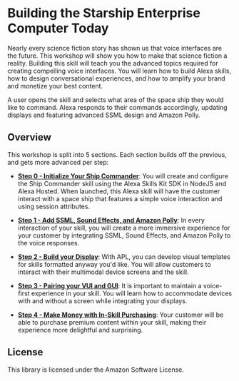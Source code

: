 # Building the Starship Enterprise Computer Today

Nearly every science fiction story has shown us that voice interfaces are the future. This workshop will show you how to make that science fiction a reality. Building this skill will teach you the advanced topics required for creating compelling voice interfaces. You will learn how to build Alexa skills, how to design conversational experiences, and how to amplify your brand and monetize your best content.

A user opens the skill and selects what area of the space ship they would like to command. Alexa responds to their commands accordingly, updating displays and featuring advanced SSML design and Amazon Polly. 

## Overview

This workshop is split into 5 sections. Each section builds off the previous, and gets more advanced per step:

- [**Step 0 - Initialize Your Ship Commander**](./Step-0-Initialize-your-Ship-Commander/): You will create and configure the Ship Commander skill using the Alexa Skills Kit SDK in NodeJS and Alexa Hosted. When launched, this Alexa skill will have the customer interact with a space ship that features a simple voice interaction and using session attributes.

- [**Step 1 - Add SSML, Sound Effects, and Amazon Polly**](./Step-1-Add-SSML-Sound-Effects-and-Amazon-Polly/): In every interaction of your skill, you will create a more immersive experience for your customer by integrating SSML, Sound Effects, and Amazon Polly to the voice responses.

- [**Step 2 - Build your Display**](./Step-2-Build-your-Display/): With APL, you can develop visual templates for skills formatted anyway you'd like. You will allow customers to interact with their multimodal device screens and the skill.

- [**Step 3 - Pairing your VUI and GUI**](./Step-3-Pairing-your-VUI-and-GUI/): It is important to maintain a voice-first experience in your skill. You will learn how to accommodate devices with and without a screen while integrating your displays.

- [**Step 4 - Make Money with In-Skill Purchasing**](./Step-4-Make-Money-with-In-Skill-Purchasing/): Your customer will be able to purchase premium content within your skill, making their experience more delightful and surprising.

## License

This library is licensed under the Amazon Software License.